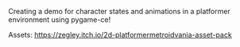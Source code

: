 Creating a demo for character states and animations in a platformer environment using pygame-ce!

Assets: https://zegley.itch.io/2d-platformermetroidvania-asset-pack